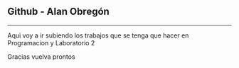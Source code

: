 <html>
  <body>
    <h2>Github - Alan Obregón</h2>
    <hr/>
    <p>Aqui voy a ir subiendo los trabajos que se tenga que hacer en Programacion y Laboratorio 2</p>
    <p>Gracias vuelva prontos</p>
  </body>
</html>

